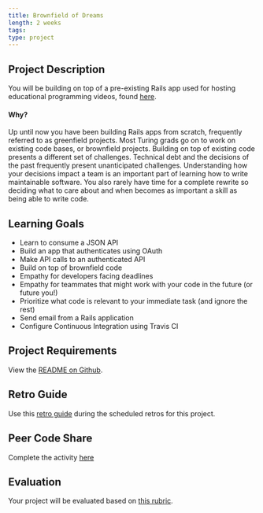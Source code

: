 ```yaml
---
title: Brownfield of Dreams
length: 2 weeks
tags:
type: project
---
```


## Project Description

You will be building on top of a pre-existing Rails app used for hosting educational programming videos, found [here](https://github.com/turingschool-examples/brownfield-of-dreams).

#### Why?

Up until now you have been building Rails apps from scratch, frequently referred to as greenfield projects. Most Turing grads go on to work on existing code bases, or brownfield projects. Building on top of existing code presents a different set of challenges. Technical debt and the decisions of the past frequently present unanticipated challenges. Understanding how your decisions impact a team is an important part of learning how to write maintainable software. You also rarely have time for a complete rewrite so deciding what to care about and when becomes as important a skill as being able to write code.

## Learning Goals

* Learn to consume a JSON API
* Build an app that authenticates using OAuth
* Make API calls to an authenticated API
* Build on top of brownfield code
* Empathy for developers facing deadlines
* Empathy for teammates that might work with your code in the future (or future you!)
* Prioritize what code is relevant to your immediate task (and ignore the rest)
* Send email from a Rails application
* Configure Continuous Integration using Travis CI

## Project Requirements

View the [README on Github](https://github.com/turingschool-examples/brownfield-of-dreams).

## Retro Guide

Use this [retro guide](../retro_guide) during the scheduled retros for this project.

## Peer Code Share

Complete the activity [here](../peer_code_share)

## Evaluation

Your project will be evaluated based on [this rubric](./rubric).
